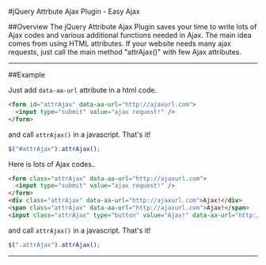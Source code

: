 #jQuery Attrbute Ajax Plugin - Easy Ajax

##Overview
The jQuery Attribute Ajax Plugin saves your time to write lots of Ajax codes and various additional functions needed in Ajax. The main idea comes from using HTML attributes. If your website needs many ajax requests, just call the main method "attrAjax()" with few Ajax attributes.

---

##Example

Just add <code>data-aa-url</code> attribute in a html code.
````html
<form id="attrAjax" data-aa-url="http://ajaxurl.com">
  <input type="submit" value="ajax request!" />
</form>
````

and call <code>attrAjax()</code> in a javascript. That's it!
````javascript
$("#attrAjax").attrAjax();
````

Here is lots of Ajax codes..
````html
<form class="attrAjax" data-aa-url="http://ajaxurl.com">
  <input type="submit" value="ajax request!" />
</form>
<div class="attrAjax" data-aa-url="http://ajaxurl.com">Ajax!</div>
<span class="attrAjax" data-aa-url="http://ajaxurl.com">Ajax!</span>
<input class="attrAjax" type="button" value="Ajax!" data-aa-url="http://ajaxurl.com" />
````

and call <code>attrAjax()</code> in a javascript. That's it!
````javascript
$(".attrAjax").attrAjax();
````
---
